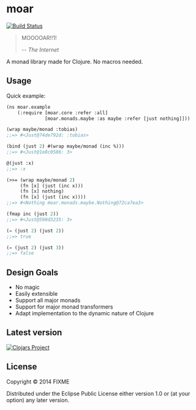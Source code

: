 # moar
[![Build Status](https://travis-ci.org/Jell/moar.svg?branch=master)](https://travis-ci.org/Jell/moar)

> MOOOOAR!!1!
>
> -- <cite>The Internet</cite>

A monad library made for Clojure. No macros needed.

## Usage

Quick example:

```lisp
(ns moar.example
    (:require [moar.core :refer :all]
              [moar.monads.maybe :as maybe :refer [just nothing]]))

(wrap maybe/monad :tobias)
;;=> #<Just@74de792d: :tobias>

(bind (just 2) #(wrap maybe/monad (inc %)))
;;=> #<Just@1e8c0586: 3>

@(just :x)
;;=> :x

(>>= (wrap maybe/monad 2)
     (fn [x] (just (inc x)))
     (fn [x] nothing)
     (fn [x] (just (inc x))))
;;=> #<Nothing moar.monads.maybe.Nothing@72ca7ea3>

(fmap inc (just 2))
;;=> #<Just@590d3235: 3>

(= (just 2) (just 2))
;;=> true

(= (just 2) (just 3))
;;=> false
```

## Design Goals

- No magic
- Easily extensible
- Support all major monads
- Support for major monad transformers
- Adapt implementation to the dynamic nature of Clojure

## Latest version

[![Clojars Project](http://clojars.org/moar/latest-version.svg)](http://clojars.org/moar)

## License

Copyright © 2014 FIXME

Distributed under the Eclipse Public License either version 1.0 or (at
your option) any later version.
